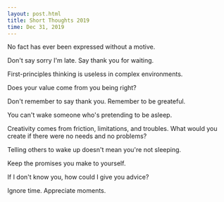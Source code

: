 ```yaml
---
layout: post.html
title: Short Thoughts 2019
time: Dec 31, 2019
---
```


<div class="short-thoughts">

No fact has ever been expressed without a motive.

Don't say sorry I'm late. Say thank you for waiting.

First-principles thinking is useless in complex environments.

Does your value come from you being right?

Don't remember to say thank you. Remember to be greateful.

You can't wake someone who's pretending to be asleep.

Creativity comes from friction, limitations, and troubles. What would you create if there were no needs and no problems?

Telling others to wake up doesn't mean you're not sleeping.

Keep the promises you make to yourself.

If I don't know you, how could I give you advice?

Ignore time. Appreciate moments.
    
</div>
